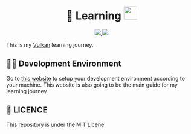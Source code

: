 <div align="center" display="block">
    <h1>🤔 Learning <img height="35" src="https://upload.wikimedia.org/wikipedia/commons/f/f8/Vulkan_API_logo.svg"></h1>
    <div style="margin:10px" align="center">
        <a href="https://www.cplusplus.com/info/description/">
                <img src="https://img.shields.io/badge/C++-20-f34b7d.svg?style=flat&logo=c%2B%2B">
        </a>
        <a href="https://cmake.org/"><img src="https://img.shields.io/badge/CMake-3.22-DA3434.svg?style=flat&logo=cmake">
        </a>
    </div>
</div>

This is my [Vulkan](https://www.vulkan.org/) learning journey.

## 👨‍💻 Development Environment

Go to [this website](https://vulkan-tutorial.com/Development_environment) to setup your development environment according to your machine. This website is also going to be the main guide for my learning journey.

## 📜 LICENCE
This repository is under the [MIT Licene](./LICENCE)